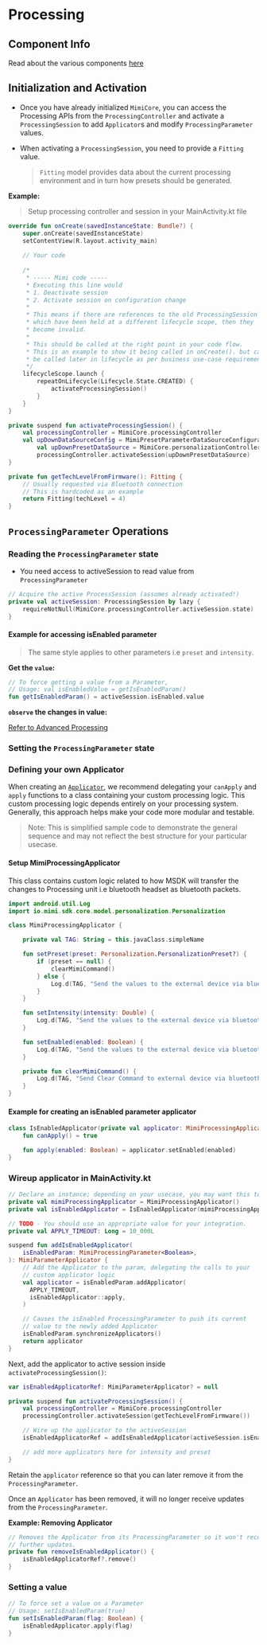 # Processing

## Component Info

Read about the various components [here](https://mimihearingtechnologies.github.io/SDK-Android/latest/processing/)

## Initialization and Activation

- Once you have already initialized `MimiCore`, you can access the Processing APIs from the `ProcessingController` and activate a `ProcessingSession` to add `Applicator`s and modify `ProcessingParameter` values.

- When activating a `ProcessingSession`, you need to provide a `Fitting` value.

    > `Fitting` model provides data about the current processing environment and in turn how presets should be generated.

**Example:**
> Setup processing controller and session in your MainActivity.kt file

```kotlin
override fun onCreate(savedInstanceState: Bundle?) {
    super.onCreate(savedInstanceState)
    setContentView(R.layout.activity_main)
    
    // Your code
    
    /*
     * ----- Mimi code -----
     * Executing this line would
     * 1. Deactivate session
     * 2. Activate session on configuration change
     *
     * This means if there are references to the old ProcessingSession
     * which have been held at a different lifecycle scope, then they
     * become invalid.
     * 
     * This should be called at the right point in your code flow.
     * This is an example to show it being called in onCreate(). but can
     * be called later in lifecycle as per business use-case requirement
     */
    lifecycleScope.launch {
        repeatOnLifecycle(Lifecycle.State.CREATED) {
            activateProcessingSession()
        }
    }
}

private suspend fun activateProcessingSession() {
    val processingController = MimiCore.processingController
    val upDownDataSourceConfig = MimiPresetParameterDataSourceConfiguration.UpDown(fitting = getTechLevelFromFirmware())
        val upDownPresetDataSource = MimiCore.personalizationController.createPresetParameterDataSource(upDownDataSourceConfig)
        processingController.activateSession(upDownPresetDataSource)
}

private fun getTechLevelFromFirmware(): Fitting {
    // Usually requested via Bluetooth connection
    // This is hardcoded as an example
    return Fitting(techLevel = 4)
}
```

## `ProcessingParameter` Operations

### Reading the `ProcessingParameter` state

- You need access to activeSession to read value from `ProcessingParameter`
  
```kotlin
// Acquire the active ProcessSession (assumes already activated!)
private val activeSession: ProcessingSession by lazy {
    requireNotNull(MimiCore.processingController.activeSession.state)
}
```

#### Example for accessing isEnabled parameter

> The same style applies to other parameters i.e `preset` and `intensity`.

**Get the `value`:**

```kotlin
// To force getting a value from a Parameter,
// Usage: val isEnabledValue = getIsEnabledParam()
fun getIsEnabledParam() = activeSession.isEnabled.value
```

**`observe` the changes in value:**

[Refer to Advanced Processing](advanced-processing.md)

### Setting the `ProcessingParameter` state

### Defining your own Applicator

When creating an [`Applicator`](https://mimihearingtechnologies.github.io/SDK-Android/latest/processing/#adding-an-applicator-to-a-processingparameter), we recommend delegating your `canApply` and `apply` functions to a class containing your custom processing logic. This custom processing logic depends entirely on your processing system. Generally, this approach helps make your code more modular and testable.

> Note: This is simplified sample code to demonstrate the general sequence and may not reflect the best structure for your particular usecase.

#### Setup MimiProcessingApplicator

This class contains custom logic related to how MSDK will transfer the changes to Processing unit i.e bluetooth headset as bluetooth packets.

```kotlin
import android.util.Log
import io.mimi.sdk.core.model.personalization.Personalization

class MimiProcessingApplicator {

    private val TAG: String = this.javaClass.simpleName

    fun setPreset(preset: Personalization.PersonalizationPreset?) {
        if (preset == null) {
            clearMimiCommand()
        } else {
            Log.d(TAG, "Send the values to the external device via bluetooth $preset")
        }
    }

    fun setIntensity(intensity: Double) {
        Log.d(TAG, "Send the values to the external device via bluetooth $intensity")
    }

    fun setEnabled(enabled: Boolean) {
        Log.d(TAG, "Send the values to the external device via bluetooth $enabled")
    }

    private fun clearMimiCommand() {
        Log.d(TAG, "Send Clear Command to external device via bluetooth")
    }
}
```

#### Example for creating an isEnabled parameter applicator

```kotlin
class IsEnabledApplicator(private val applicator: MimiProcessingApplicator) {
    fun canApply() = true

    fun apply(enabled: Boolean) = applicator.setEnabled(enabled)
}
```

### Wireup applicator in MainActivity.kt

```kotlin
// Declare an instance; depending on your usecase, you may want this to be a singleton.
private val mimiProcessingApplicator = MimiProcessingApplicator()
private val isEnabledApplicator = IsEnabledApplicator(mimiProcessingApplicator)

// TODO - You should use an appropriate value for your integration.
private val APPLY_TIMEOUT: Long = 10_000L

suspend fun addIsEnabledApplicator(
    isEnabledParam: MimiProcessingParameter<Boolean>,
): MimiParameterApplicator {
    // Add the Applicator to the param, delegating the calls to your
    // custom applicator logic
    val applicator = isEnabledParam.addApplicator(
      APPLY_TIMEOUT,
      isEnabledApplicator::apply,
    )

    // Causes the isEnabled ProcessingParameter to push its current
    // value to the newly added Applicator
    isEnabledParam.synchronizeApplicators()
    return applicator
}
```
Next, add the applicator to active session inside `activateProcessingSession()`:

```kotlin
var isEnabledApplicatorRef: MimiParameterApplicator? = null

private suspend fun activateProcessingSession() {
    val processingController = MimiCore.processingController
    processingController.activateSession(getTechLevelFromFirmware())

    // Wire up the applicator to the activeSession
    isEnabledApplicatorRef = addIsEnabledApplicator(activeSession.isEnabled)

    // add more applicators here for intensity and preset
}
```

Retain the `applicator` reference so that you can later remove it from the `ProcessingParameter`. 

Once an `Applicator` has been removed, it will no longer receive updates from the `ProcessingParameter`.

**Example: Removing Applicator**

```kotlin
// Removes the Applicator from its ProcessingParameter so it won't receive 
// further updates.
private fun removeIsEnabledApplicator() {
    isEnabledApplicatorRef?.remove()
}
```

### Setting a value

```kotlin
// To force set a value on a Parameter
// Usage: setIsEnabledParam(true)
fun setIsEnabledParam(flag: Boolean) {
    isEnabledApplicator.apply(flag)
}
```
